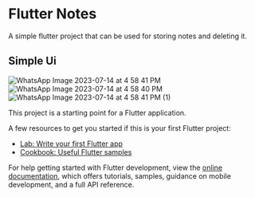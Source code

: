 # Flutter Notes

A simple flutter project that can be used for storing notes and deleting it.

## Simple Ui

![WhatsApp Image 2023-07-14 at 4 58 41 PM](https://github.com/dhruvpatidar359/flutterNotes/assets/103873587/727babf0-b699-4e55-8e5c-f13971b3c3a4)
![WhatsApp Image 2023-07-14 at 4 58 40 PM](https://github.com/dhruvpatidar359/flutterNotes/assets/103873587/26e10dc3-ff8f-44e7-b1c6-8a5231d18508)
![WhatsApp Image 2023-07-14 at 4 58 41 PM (1)](https://github.com/dhruvpatidar359/flutterNotes/assets/103873587/f6607e46-b3af-4035-811b-74e3aab4d83f)





This project is a starting point for a Flutter application.

A few resources to get you started if this is your first Flutter project:

- [Lab: Write your first Flutter app](https://docs.flutter.dev/get-started/codelab)
- [Cookbook: Useful Flutter samples](https://docs.flutter.dev/cookbook)

For help getting started with Flutter development, view the
[online documentation](https://docs.flutter.dev/), which offers tutorials,
samples, guidance on mobile development, and a full API reference.
